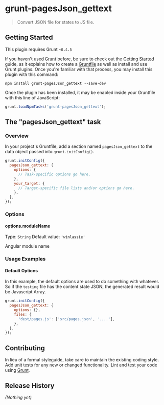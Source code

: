 # grunt-pagesJson_gettext

> Convert JSON file for states to JS file.

## Getting Started
This plugin requires Grunt `~0.4.5`

If you haven't used [Grunt](http://gruntjs.com/) before, be sure to check out the [Getting Started](http://gruntjs.com/getting-started) guide, as it explains how to create a [Gruntfile](http://gruntjs.com/sample-gruntfile) as well as install and use Grunt plugins. Once you're familiar with that process, you may install this plugin with this command:

```shell
npm install grunt-pagesJson_gettext --save-dev
```

Once the plugin has been installed, it may be enabled inside your Gruntfile with this line of JavaScript:

```js
grunt.loadNpmTasks('grunt-pagesJson_gettext');
```

## The "pagesJson_gettext" task

### Overview
In your project's Gruntfile, add a section named `pagesJson_gettext` to the data object passed into `grunt.initConfig()`.

```js
grunt.initConfig({
  pagesJson_gettext: {
    options: {
      // Task-specific options go here.
    },
    your_target: {
      // Target-specific file lists and/or options go here.
    },
  },
});
```

### Options

#### options.moduleName
Type: `String`
Default value: `'winlassie'`

Angular module name

### Usage Examples

#### Default Options
In this example, the default options are used to do something with whatever. So if the `testing` file has the content state JSON, the generated result would be Javascript Array.

```js
grunt.initConfig({
  pagesJson_gettext: {
    options: {},
    files: {
      'dest/pages.js': ['src/pages.json', '....'],
    },
  },
});
```

## Contributing
In lieu of a formal styleguide, take care to maintain the existing coding style. Add unit tests for any new or changed functionality. Lint and test your code using [Grunt](http://gruntjs.com/).

## Release History
_(Nothing yet)_
